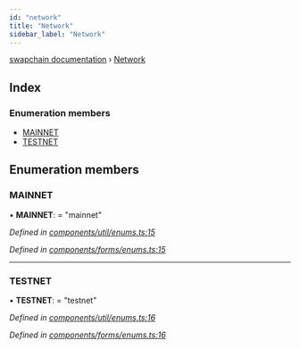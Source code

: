 ```yaml
---
id: "network"
title: "Network"
sidebar_label: "Network"
---
```


[swapchain documentation](../globals.md) › [Network](network.md)

## Index

### Enumeration members

- [MAINNET](network.md#mainnet)
- [TESTNET](network.md#testnet)

## Enumeration members

### MAINNET

• **MAINNET**: = "mainnet"

_Defined in [components/util/enums.ts:15](https://github.com/chronark/swapchain/blob/6beff0a/src/components/util/enums.ts#L15)_

_Defined in [components/forms/enums.ts:15](https://github.com/chronark/swapchain/blob/6beff0a/src/components/forms/enums.ts#L15)_

---

### TESTNET

• **TESTNET**: = "testnet"

_Defined in [components/util/enums.ts:16](https://github.com/chronark/swapchain/blob/6beff0a/src/components/util/enums.ts#L16)_

_Defined in [components/forms/enums.ts:16](https://github.com/chronark/swapchain/blob/6beff0a/src/components/forms/enums.ts#L16)_
